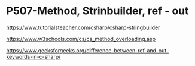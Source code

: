 # P507-Method, Strinbuilder, ref - out

https://www.tutorialsteacher.com/csharp/csharp-stringbuilder

https://www.w3schools.com/cs/cs_method_overloading.asp

https://www.geeksforgeeks.org/difference-between-ref-and-out-keywords-in-c-sharp/
